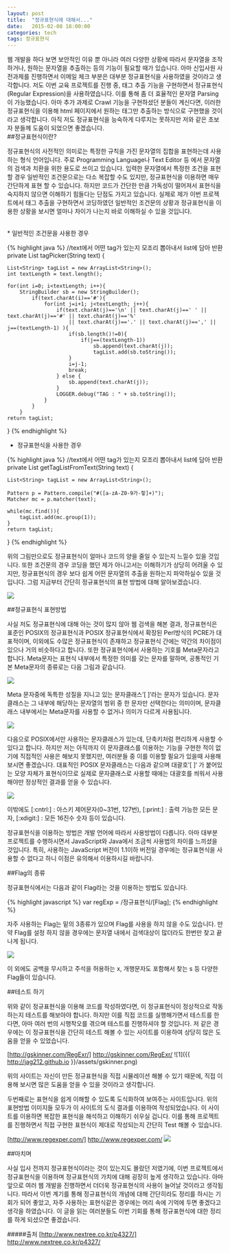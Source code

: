 ```yaml
---
layout: post
title:  "정규표현식에 대해서..."
date:   2015-02-08 18:00:00
categories: tech
tags: 정규표현식
---
```

웹 개발을 하다 보면 보안적인 이유 뿐 아니라 여러 다양한 상황에 따라서 문자열을 조작하거나, 원하는 문자열을 추출하는 등의 기능이 필요할 때가 있습니다. 아마 신입사원 사전과제를 진행하면서 이메일 체크 부분은 대부분 정규표현식을 사용하였을 것이라고 생각합니다. 저도 이번 교육 프로젝트를 진행 중, 태그 추출 기능을 구현하면서 정규표현식(Regular Expression)을 사용하였습니다. 이를 통해 좀 더 효율적인 문자열 Parsing이 가능했습니다. 아마 추가 과제로 Crawl 기능을 구현하셨던 분들이 계신다면, 이러한 정규표현식을 이용해 html 페이지에서 원하는 태그만 추출하는 방식으로 구현했을 것이라고 생각합니다. 아직 저도 정규표현식을 능숙하게 다루지는 못하지만 저와 같은 초보자 분들께 도움이 되었으면 좋겠습니다.
<br>
##정규표현식이란?

정규표현식의 사전적인 의미로는 특정한 규칙을 가진 문자열의 집합을 표현하는데 사용하는 형식 언어입니다. 주로 Programming Language나 Text Editor 등 에서 문자열의 검색과 치환을 위한 용도로 쓰이고 있습니다. 입력한 문자열에서 특정한 조건을 표현할 경우 일반적인 조건문으로는 다소 복잡할 수도 있지만, 정규표현식을 이용하면 매우 간단하게 표현 할 수 있습니다. 하지만 코드가 간단한 만큼 가독성이 떨어져서 표현식을 숙지하지 않으면 이해하기 힘들다는 단점도 가지고 있습니다.
실제로 제가 이번 프로젝트에서 태그 추출을 구현하면서 코딩하였던 일반적인 조건문의 상황과 정규표현식을 이용한 상황을 보시면 얼마나 차이가 나는지 바로 이해하실 수 있을 것입니다.

<br>
* 일반적인 조건문을 사용한 경우

{% highlight java %}
//text에서 어떤 tag가 있는지 모조리 뽑아내서 list에 담아 반환   
private List<String> tagPicker(String text) {   
	   
	List<String> tagList = new ArrayList<String>();   
	int textLength = text.length();   
		   
	for(int i=0; i<textLength; i++){   
		StringBuilder sb = new StringBuilder();   
			if(text.charAt(i)=='#'){   
				for(int j=i+1; j<textLength; j++){   
					if(text.charAt(j)=='\n' || text.charAt(j)==' ' || text.charAt(j)=='#' || text.charAt(j)=='%'   
						|| text.charAt(j)=='.' || text.charAt(j)==',' || j==(textLength-1) ){   
						if(sb.length()!=0){   
							if(j==(textLength-1))   
								sb.append(text.charAt(j));   
								tagList.add(sb.toString());   
						}   
						i=j-1;   
						break;   
					} else {   
						sb.append(text.charAt(j));   
					}   
					LOGGER.debug("TAG : " + sb.toString());   
				}   
			}   
		}   
	return tagList; 
}
{% endhighlight %}
<br>
* 정규표현식을 사용한 경우

{% highlight java %}
//text에서 어떤 tag가 있는지 모조리 뽑아내서 list에 담아 반환 
private List<String> getTagListFromText(String text) { 

	List<String> tagList = new ArrayList<String>(); 
	 
	Pattern p = Pattern.compile("#([a-zA-Z0-9가-힣]+)");
	Matcher mc = p.matcher(text); 
	 
	while(mc.find()){ 
		tagList.add(mc.group(1));  
	} 
	return tagList; 
} 
{% endhighlight %}


위의 그림만으로도 정규표현식이 얼마나 코드의 양을 줄일 수 있는지 느낄수 있을 것입니다. 또한 조건문의 경우 코딩을 했던 제가 아니고서는 이해하기가 상당히 어려울 수 있지만, 정규표현식의 경우 보다 쉽게 어떤 문자열의 추출을 원하는지 파악하실수 있을 것입니다.
그럼 지금부터 간단히 정규표현식의 표현 방법에 대해 알아보겠습니다.

<img src="http://www.nextree.co.kr/wp-content/uploads/2014/01/jhkim-140117-RegularExpression-151.png" heigh="150px">

##정규표현식 표현방법

사실 저도 정규표현식에 대해 아는 것이 많지 않아 웹 검색을 해본 결과, 
정규표현식은 표준인 POSIX의 정규표현식과 POSIX 정규표현식에서 확장된 Perl방식의 PCRE가 대표적이며, 이외에도 수많은 정규표현식이 존재하고 정규표현식 간에는 약간의 차이점이 있으나 거의 비슷하다고 합니다.
또한 정규표현식에서 사용하는 기호를 Meta문자라고 합니다.  Meta문자는 표현식 내부에서 특정한 의미를 갖는 문자를 말하며, 공통적인 기본 Meta문자의 종류로는 다음 그림과 같습니다.

<img src="http://www.nextree.co.kr/wp-content/uploads/2014/01/jhkim-140117-RegularExpression-21.png">

Meta 문자중에 독특한 성질을 지니고 있는 문자클래스’[ ]‘라는 문자가 있습니다. 문자클래스는 그 내부에 해당하는 문자열의 범위 중 한 문자만 선택한다는 의미이며, 문자클래스 내부에서는 Meta문자를 사용할 수 없거나 의미가 다르게 사용됩니다.

<img src="http://www.nextree.co.kr/wp-content/uploads/2014/01/jhkim-140117-RegularExpression-191.png">

다음으로 POSIX에서만 사용하는 문자클래스가 있는데, 단축키처럼 편리하게 사용할 수 있다고 합니다.
하지만 저는 아직까지 이 문자클래스를 이용하는 기능을 구현한 적이 없기에 직접적인 사용은 해보지 못했지만, 
여러분들 중 이를 이용할 필요가 있을때 사용해보시면 좋겠습니다. 대표적인 POSIX 문자클래스는 다음과 같으며 대괄호’[ ]‘ 가 붙어있는 모양 자체가 표현식이므로 실제로 문자클래스로 사용할 때에는 대괄호를 씌워서 사용해야만 정상적인 결과를 얻을 수 있습니다. 

<img src="http://www.nextree.co.kr/wp-content/uploads/2014/01/jhkim-140117-RegularExpression-08.png">

이밖에도 [:cntrl:] : 아스키 제어문자(0~31번, 127번), [:print:] : 출력 가능한 모든 문자, [:xdigit:] : 모든 16진수 숫자 등이 있습니다. 

정규표현식을 이용하는 방법은 개발 언어에 따라서 사용방법이 다릅니다. 아마 대부분 프로젝트를 수행하시면서 JavaScript와 Java에서 조금씩 사용법의 차이를 느끼셨을 것입니다. 특히, 사용하는 JavaScript 버전이 1.1이하 버전일 경우에는 정규표현식을 사용할 수 없다고 하니 이점은 유의해서 이용하시길 바랍니다.

##Flag의 종류

정규표현식에서는 다음과 같이 Flag라는 것을 이용하는 방법도 있습니다.

{% highlight javascript %}
var regExp = /정규표현식/[Flag];
{% endhighlight %}

자주 사용하는 Flag는 밑의 3종류가 있으며 Flag를 사용을 하지 않을 수도 있습니다.  만약 Flag를 설정 하지 않을 경우에는 문자열 내에서 검색대상이 많더라도 한번만 찾고 끝나게 됩니다. 

<img src="http://www.nextree.co.kr/wp-content/uploads/2014/01/jhkim-140117-RegularExpression-08.png">

이 외에도 공백을 무시하고 주석을 허용하는 x, 개행문자도 포함해서 찾는 s 등 다양한 Flag들이 있습니다.

##테스트 하기

위와 같이 정규표현식을 이용해 코드를 작성하였다면, 이 정규표현식이 정상적으로 작동하는지 테스트를 해보아야 합니다. 하지만 이를 직접 코드를 실행해가면서 테스트를 한다면, 아마 여러 번의 시행착오를 겪으며 테스트를 진행하셔야 할 것입니다.
저 같은 경우에는 이 정규표현식을 간단히 테스트 해볼 수 있는 사이트를 이용하여 상당히 많은 도움을 얻을 수 있었습니다. 

[http://gskinner.com/RegExr/] http://gskinner.com/RegExr/
![1]({{ http://jag212.github.io }}/assets/gskinner.png)

위의 사이트는 자신이 만든 정규표현식을 직접 시뮬레이션 해볼 수 있기 때문에, 직접 이용해 보시면 많은 도움을 얻을 수 있을 것이라고 생각합니다.


두번째로는 표현식을 쉽게 이해할 수 있도록 도식화하여 보여주는 사이트입니다. 위의 표현방법 이미지들 모두가 이 사이트의 도식 결과를 이용하여 작성되었습니다. 이 사이트를 이용하면 복잡한 표현식을 해석하고 이해하기 쉬우실 겁니다. 이를 통해 프로젝트를 진행하면서 직접 구현한 표현식이 제대로 작성되는지 간단히 Test 해볼 수 있습니다.

[http://www.regexper.com/] http://www.regexper.com/
<img src="http://www.nextree.co.kr/wp-content/uploads/2014/01/jhkim-140117-RegularExpression-181.png">


##마치며

사실 입사 전까지 정규표현식이라는 것이 있는지도 몰랐던 저였기에, 이번 프로젝트에서 정규표현식을 이용하며 정규표현식의 가치에 대해 굉장히 높게 생각하고 있습니다.
아마 앞으로 여러 웹 개발을 진행하면서 더더욱 정규표현식의 사용이 늘어날 것이라고 생각됩니다. 따라서 이번 계기를 통해 정규표현식의 개념에 대해 간단히라도 정리를 하시는 기회가 되어 좋았고, 자주 사용하는 표현식같은 경우에는
머리 속에 기억에 두면 좋겠다고 생각을 하였습니다. 이 글을 읽는 여러분들도 이번 기회를 통해 정규표현식에 대한 정리를 하게 되셨으면 좋겠습니다.


#####출처
[http://www.nextree.co.kr/p4327/] http://www.nextree.co.kr/p4327/